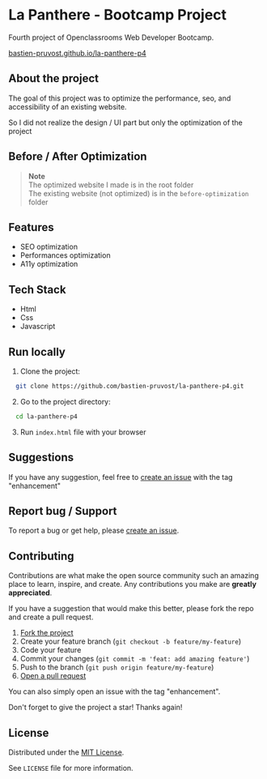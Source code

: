 <!-- prettier-ignore-start -->

<!-- Rename all occurences with Cmd + D :

La Panthere - Bootcamp Project
la-panthere-p4
bastien-pruvost.github.io/la-panthere-p4
https://bastien-pruvost.github.io/la-panthere-p4/

 -->

# La Panthere - Bootcamp Project

Fourth project of Openclassrooms Web Developer Bootcamp.

[bastien-pruvost.github.io/la-panthere-p4](https://bastien-pruvost.github.io/la-panthere-p4/)


## About the project

The goal of this project was to optimize the performance, seo, and accessibility of an existing website.

So I did not realize the design / UI part but only the optimization of the project


## Before / After Optimization

> **Note**  
> The optimized website I made is in the root folder  
> The existing website (not optimized) is in the `before-optimization` folder


## Features

- SEO optimization
- Performances optimization
- A11y optimization


## Tech Stack

- Html
- Css
- Javascript


## Run locally

1. Clone the project:

```bash
  git clone https://github.com/bastien-pruvost/la-panthere-p4.git
```

2. Go to the project directory:

```bash
  cd la-panthere-p4
```

3. Run `index.html` file with your browser


## Suggestions

If you have any suggestion, feel free to [create an issue](https://github.com/bastien-pruvost/la-panthere-p4/issues) with the tag "enhancement"


## Report bug / Support

To report a bug or get help, please [create an issue](https://github.com/bastien-pruvost/la-panthere-p4/issues).


## Contributing

Contributions are what make the open source community such an amazing place to learn, inspire, and create. Any contributions you make are **greatly appreciated**.

If you have a suggestion that would make this better, please fork the repo and create a pull request.

1. [Fork the project](https://github.com/bastien-pruvost/la-panthere-p4/fork)
2. Create your feature branch (`git checkout -b feature/my-feature`)
3. Code your feature
4. Commit your changes (`git commit -m 'feat: add amazing feature'`)
5. Push to the branch (`git push origin feature/my-feature`)
6. [Open a pull request](https://github.com/bastien-pruvost/la-panthere-p4/compare)

You can also simply open an issue with the tag "enhancement".

Don't forget to give the project a star! Thanks again!


## License

Distributed under the [MIT License](https://choosealicense.com/licenses/mit).

See `LICENSE` file for more information.



<!-- prettier-ignore-end -->
